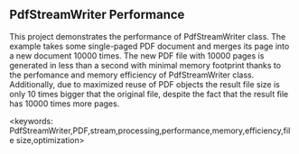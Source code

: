 ## PdfStreamWriter Performance ##
This project demonstrates the performance of PdfStreamWriter class. The example takes some single-paged PDF document and merges its page into a new document 10000 times. The new PDF file with 10000 pages is generated in less than a second with minimal memory footprint thanks to the perfomance and memory efficiency of PdfStreamWriter class. Additionally, due to maximized reuse of PDF objects the result file size is only 10 times bigger that the original file, despite the fact that the result file has 10000 times more pages.

<keywords: PdfStreamWriter,PDF,stream,processing,performance,memory,efficiency,file size,optimization>